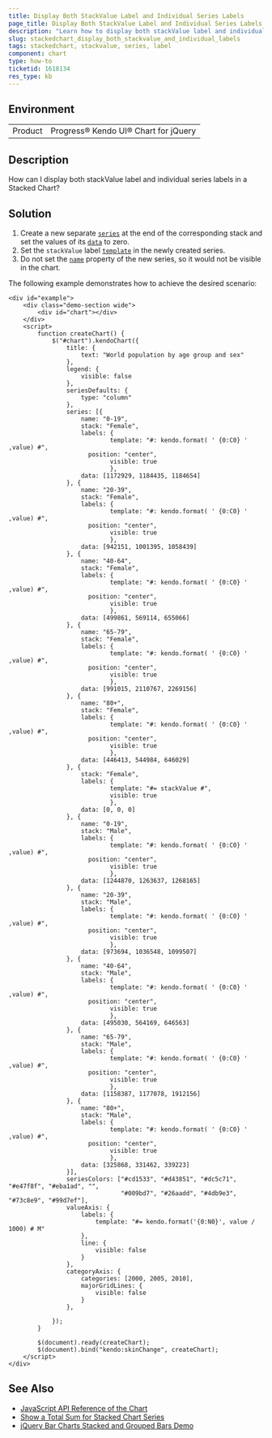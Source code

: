 ```yaml
---
title: Display Both StackValue Label and Individual Series Labels
page_title: Display Both StackValue Label and Individual Series Labels - Kendo UI for jQuery Chart
description: "Learn how to display both stackValue label and individual series labels in the Kendo UI Chart for jQuery."
slug: stackedchart_display_both_stackvalue_and_individual_labels
tags: stackedchart, stackvalue, series, label
component: chart
type: how-to
ticketid: 1618134
res_type: kb
---
```


## Environment

<table>
 <tr>
  <td>Product</td>
  <td>Progress® Kendo UI® Chart for jQuery</td>
 </tr>
</table>

## Description

How can I display both stackValue label and individual series labels in a Stacked Chart?

## Solution

1. Create a new separate [`series`](/api/javascript/dataviz/ui/chart/configuration/series) at the end of the corresponding stack and set the values of its [`data`](/api/javascript/dataviz/ui/chart/configuration/series.data) to zero. 
1. Set the `stackValue` label [`template`](/api/javascript/dataviz/ui/chart/configuration/series.labels.template) in the newly created series.
1. Do not set the [`name`](/api/javascript/dataviz/ui/chart/configuration/series.name) property of the new series, so it would not be visible in the chart.

The following example demonstrates how to achieve the desired scenario: 
```dojo
<div id="example">
    <div class="demo-section wide">
        <div id="chart"></div>
    </div>
    <script>
        function createChart() {
            $("#chart").kendoChart({
                title: {
                    text: "World population by age group and sex"
                },
                legend: {
                    visible: false
                },
                seriesDefaults: {
                    type: "column"
                },
                series: [{
                    name: "0-19",
                    stack: "Female",
                  	labels: {
                			template: "#: kendo.format( ' {0:C0} ' ,value) #",
                      position: "center",
                			visible: true
            				},
                    data: [1172929, 1184435, 1184654]
                }, {
                    name: "20-39",
                    stack: "Female",
                  	labels: {
                			template: "#: kendo.format( ' {0:C0} ' ,value) #",
                      position: "center",
                			visible: true
            				},
                    data: [942151, 1001395, 1058439]
                }, {
                    name: "40-64",
                    stack: "Female",
                  	labels: {
                			template: "#: kendo.format( ' {0:C0} ' ,value) #",
                      position: "center",
                			visible: true
            				},
                    data: [499861, 569114, 655066]
                }, {
                    name: "65-79",
                    stack: "Female",
                  	labels: {
                			template: "#: kendo.format( ' {0:C0} ' ,value) #",
                      position: "center",
                			visible: true
            				},
                    data: [991015, 2110767, 2269156]
                }, {
                    name: "80+",
                    stack: "Female",
                  	labels: {
                			template: "#: kendo.format( ' {0:C0} ' ,value) #",
                      position: "center",
                			visible: true
            				},
                    data: [446413, 544984, 646029]
                }, {
                    stack: "Female",
                  	labels: {
                			template: "#= stackValue #",
                			visible: true
            				},
                    data: [0, 0, 0]
                }, {
                    name: "0-19",
                    stack: "Male",
                  	labels: {
                			template: "#: kendo.format( ' {0:C0} ' ,value) #",
                      position: "center",
                			visible: true
            				},
                    data: [1244870, 1263637, 1268165]
                }, {
                    name: "20-39",
                    stack: "Male",
                  	labels: {
                			template: "#: kendo.format( ' {0:C0} ' ,value) #",
                      position: "center",
                			visible: true
            				},
                    data: [973694, 1036548, 1099507]
                }, {
                    name: "40-64",
                    stack: "Male",
                  	labels: {
                			template: "#: kendo.format( ' {0:C0} ' ,value) #",
                      position: "center",
                			visible: true
            				},
                    data: [495030, 564169, 646563]
                }, {
                    name: "65-79",
                    stack: "Male",
                  	labels: {
                			template: "#: kendo.format( ' {0:C0} ' ,value) #",
                      position: "center",
                			visible: true
            				},
                    data: [1158387, 1177078, 1912156]
                }, {
                    name: "80+",
                    stack: "Male",
                  	labels: {
                			template: "#: kendo.format( ' {0:C0} ' ,value) #",
                      position: "center",
                			visible: true
            				},
                    data: [325868, 331462, 339223]
                }],
                seriesColors: ["#cd1533", "#d43851", "#dc5c71", "#e47f8f", "#eba1ad", "",
                               "#009bd7", "#26aadd", "#4db9e3", "#73c8e9", "#99d7ef"],
                valueAxis: {
                    labels: {
                        template: "#= kendo.format('{0:N0}', value / 1000) # M"
                    },
                    line: {
                        visible: false
                    }
                },
                categoryAxis: {
                    categories: [2000, 2005, 2010],
                    majorGridLines: {
                        visible: false
                    }
                },
                
            });
        }

        $(document).ready(createChart);
        $(document).bind("kendo:skinChange", createChart);
    </script>
</div>
```

## See Also
* [JavaScript API Reference of the Chart](/api/javascript/dataviz/ui/chart)
* [Show a Total Sum for Stacked Chart Series](/knowledge-base/show-stack-total)
* [jQuery Bar Charts Stacked and Grouped Bars Demo](https://demos.telerik.com/kendo-ui/bar-charts/grouped-stacked-bar)
